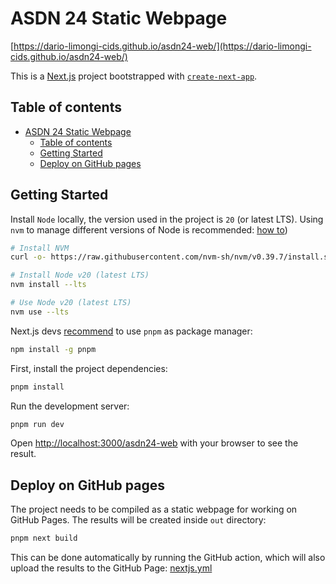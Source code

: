 # ASDN 24 Static Webpage

[https://dario-limongi-cids.github.io/asdn24-web/](https://dario-limongi-cids.github.io/asdn24-web/)

This is a [Next.js](https://nextjs.org/) project bootstrapped with [`create-next-app`](https://github.com/vercel/next.js/tree/canary/packages/create-next-app).

## Table of contents
- [ASDN 24 Static Webpage](#asdn-24-static-webpage)
  - [Table of contents](#table-of-contents)
  - [Getting Started](#getting-started)
  - [Deploy on GitHub pages](#deploy-on-github-pages)


## Getting Started

Install `Node` locally, the version used in the project is `20` (or latest LTS). Using `nvm` to manage different versions of Node is recommended: [how to](https://github.com/nvm-sh/nvm?tab=readme-ov-file#usage))
```bash
# Install NVM
curl -o- https://raw.githubusercontent.com/nvm-sh/nvm/v0.39.7/install.sh | bash

# Install Node v20 (latest LTS)
nvm install --lts

# Use Node v20 (latest LTS)
nvm use --lts
```

Next.js devs [recommend](https://nextjs.org/learn/dashboard-app/getting-started#creating-a-new-project) to use `pnpm` as package manager:
```bash
npm install -g pnpm
```

First, install the project dependencies:

```bash
pnpm install
```

Run the development server:

```bash
pnpm run dev
```

Open [http://localhost:3000/asdn24-web](http://localhost:3000/asdn24-web) with your browser to see the result.

## Deploy on GitHub pages

The project needs to be compiled as a static webpage for working on GitHub Pages. The results will be created inside `out` directory:

```bash
pnpm next build
```

This can be done automatically by running the GitHub action, which will also upload the results to the GitHub Page: [nextjs.yml](/.github/workflows/nextjs.yml)